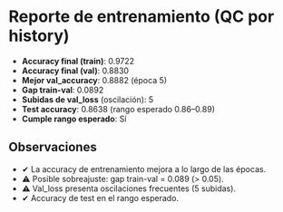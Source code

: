 # Reporte de entrenamiento (QC por history)

- **Accuracy final (train)**: 0.9722
- **Accuracy final (val)**: 0.8830
- **Mejor val_accuracy**: 0.8882 (época 5)
- **Gap train-val**: 0.0892
- **Subidas de val_loss** (oscilación): 5
- **Test accuracy**: 0.8638  (rango esperado 0.86–0.89)
- **Cumple rango esperado**: Sí

## Observaciones
- ✔ La accuracy de entrenamiento mejora a lo largo de las épocas.
- ⚠ Posible sobreajuste: gap train-val = 0.089 (> 0.05).
- ⚠ Val_loss presenta oscilaciones frecuentes (5 subidas).
- ✔ Accuracy de test en el rango esperado.